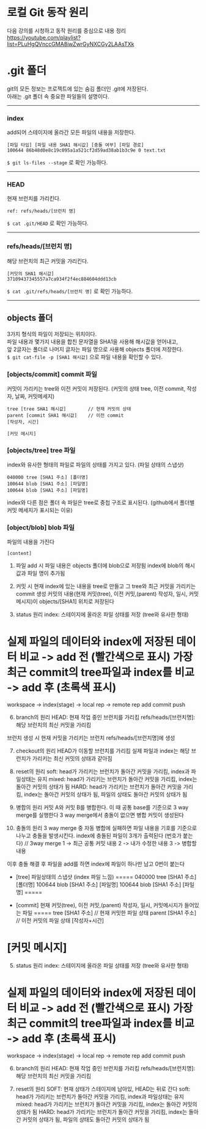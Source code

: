 # 로컬 Git 동작 원리
다음 강의를 시청하고 동작 원리를 중심으로 내용 정리  
https://youtube.com/playlist?list=PLuHgQVnccGMA8iwZwrGyNXCGy2LAAsTXk


# .git 폴더
git의 모든 정보는 프로젝트에 있는 숨김 폴더인 .git에 저장된다.  
아래는 .git 폴더 속 중요한 파일들의 설명이다.

---

### index
add되어 스테이지에 올라간 모든 파일의 내용을 저장한다.
```
[파일 타입] [파일 내용 SHA1 해시값] [충돌 여부] [파일 경로]
100644 86b48d0e8c19c095a1a521cf2d59ad38ab1b3c9e 0 text.txt
```
`$ git ls-files --stage` 로 확인 가능하다.

---

### HEAD
현재 브런치를 가리킨다.
```
ref: refs/heads/[브런치 명]
```
`$ cat .git/HEAD` 로 확인 가능하다.

---

### refs/heads/[브런치 명]
해당 브런치의 최근 커밋을 가리킨다.
```
[커밋의 SHA1 해시값]
37109437345557a7ca934f2f4ec884604ddd13cb
```
`$ cat .git/refs/heads/[브런치 명]` 로 확인 가능하다.

---

## objects 폴더
3가지 형식의 파일이 저장되는 위치이다.  
파일 내용과 몇가지 내용을 합친 문자열을 SHA1을 사용해 해시값을 얻어내고,  
앞 2글자는 폴더로 나머지 글자는 파일 명으로 사용해 objects 폴더에 저장한다.  
`$ git cat-file -p [SHA1 해시값]` 으로 파일 내용을 확인할 수 있다.

### [objects/commit] commit 파일
커밋이 가리키는 tree와 이전 커밋이 저장된다.	(커밋의 상태 tree, 이전 commit, 작성자, 날짜, 커밋메세지)
```
tree [tree SHA1 해시값]		// 현재 커밋의 상태 
parent [commit SHA1 해시값]	// 이전 commit
[작성자, 시간]

[커밋 메시지]
```

### [objects/tree] tree 파일
index와 유사한 형태의 파일로 파일의 상태를 가지고 있다.	(파일 상태의 스냅샷)
```
040000 tree [SHA1 주소] [폴더명]
100644 blob [SHA1 주소] [파일명]
100644 blob [SHA1 주소] [파일명]
```
index와 다른 점은 폴더 속 파일은 tree로 중첩 구조로 표시된다. (github에서 폴더별 커밋 메세지가 표시되는 이유)

### [object/blob] blob 파일
파일의 내용을 가진다
```
[content]
```

1. 파일 add 시
파일 내용은 objects 폴더에 blob으로 저장됨
index에 blob의 해시값과 파일 명이 추가됨


3. 커밋 시
현재 index에 있는 내용을 tree로 만들고 그 tree와 최근 커밋을 가리키는 commit 생성
커밋의 내용(현재 커밋(tree), 이전 커밋,(parent) 작성자, 일시, 커밋메시지)이 objects/[SHA1] 위치로 저장된다


5. status 원리
index: 스테이지에 올라온 파일 상태를 저장 (tree와 유사한 형태)

실제 파일의 데이터와 index에 저장된 데이터 비교	-> add 전 (빨간색으로 표시)
가장 최근 commit의 tree파일과 index를 비교		-> add 후 (초록색 표시)
=========
workspace -> index(stage) -> local rep -> remote rep
	add	      commit	push

6. branch의 원리
HEAD: 현재 작업 중인 브런치를 가리킴
refs/heads/[브런치명]: 해당 브런치의 최신 커밋을 가리킴

브런치 생성 시 현재 커밋을 가리키는 브런치 refs/heads/[브런치명]에 생성

7. checkout의 원리
HEAD가 이동할 브런치를 가리킴
실제 파일과 index는 해당 브런치가 가리키는 최신 커밋의 상태과 같아짐

8. reset의 원리
soft: head가 가리키는 브런치가 돌아간 커밋을 가리킴, index과 파일상태는 유지
mixed: head가 가리키는 브런치가 돌아간 커밋을 가리킴, index는 돌아간 커밋의 상태가 됨
HARD: head가 가리키는 브런치가 돌아간 커밋을 가리킴, index는 돌아간 커밋의 상태가 됨, 파일의 상태도 돌아간 커밋의 상태가 됨

9. 병합의 원리
커밋 A와 커밋 B를 병합한다.
이 때 공통 base를 기준으로 3 way merge를 실행한다
3 way merge에서 충돌이 없으면 병합 커밋이 생성된다

9. 충돌의 원리
3 way merge 중 자동 병합에 실패하면 파일 내용을 기호를 기준으로 나누고 충돌을 발생시킨다.
index에 충돌된 파일이 3개가 출력된다 (번호가 붙는다)	// 3way merge
1 -> 최근 공통 커밋 내용
2 -> 내가 수정한 내용
3 -> 병합할 내용

이후 충돌 해결 후 파일을 add를 하면 index에 파일이 하나만 남고 0번이 붙는다

- [tree] 파일상태의 스냅샷 (index 파일 느낌)
=====
040000 tree [SHA1 주소] [폴더명]
100644 blob [SHA1 주소] [파일명]
100644 blob [SHA1 주소] [파일명]
=====

- [commit] 현재 커밋(tree), 이전 커밋,(parent) 작성자, 일시, 커밋메시지가 들어있는 파일
=====
tree [SHA1 주소]		// 현재 커밋한 파일 상태
parent [SHA1 주소]		// 이전 커밋의 파일 상태
[작성자+시간]

[커밋 메시지]
=====
5. status 원리
index: 스테이지에 올라온 파일 상태를 저장 (tree와 유사한 형태)

실제 파일의 데이터와 index에 저장된 데이터 비교	-> add 전 (빨간색으로 표시)
가장 최근 commit의 tree파일과 index를 비교		-> add 후 (초록색 표시)
=========
workspace -> index(stage) -> local rep -> remote rep
	add	      commit	push

6. branch의 원리
HEAD: 현재 작업 중인 브런치를 가리킴
refs/heads/[브런치명]: 해당 브런치의 최신 커밋을 가리킴

7. reset의 원리
SOFT: 현재 상태가 스테이지에 남아있, HEAD는 뒤로 간다
soft: head가 가리키는 브런치가 돌아간 커밋을 가리킴, index과 파일상태는 유지
mixed: head가 가리키는 브런치가 돌아간 커밋을 가리킴, index는 돌아간 커밋의 상태가 됨
HARD: head가 가리키는 브런치가 돌아간 커밋을 가리킴, index는 돌아간 커밋의 상태가 됨, 파일의 상태도 돌아간 커밋의 상태가 됨
